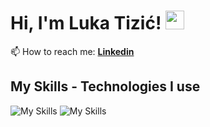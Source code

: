 # Hi, I'm Luka Tizić! <img src="https://raw.githubusercontent.com/MartinHeinz/MartinHeinz/master/wave.gif" width="30px" height="30px">



📫 How to reach me: **[Linkedin](https://www.linkedin.com/in/luka-tizi%C4%87-529a1b240/)**


## My Skills - Technologies I use
![My Skills](https://skillicons.dev/icons?i=js,ts,react,next,redux,tailwind,materialui,nodejs,expressjs,mongodb,git,github,vercel,netlify)
![My Skills](https://skillicons.dev/icons?i=html,css,sass,heroku,mysql,vscode,bash,figma,threejs)


<!--
**LukaTizic/lukatizic** is a ✨ _special_ ✨ repository because its `README.md` (this file) appears on your GitHub profile.

Here are some ideas to get you started:

- 🔭 I’m currently working on ...
- 🌱 I’m currently learning ...
- 👯 I’m looking to collaborate on ...
- 🤔 I’m looking for help with ...
- 💬 Ask me about ...
- 📫 How to reach me: ...
- 😄 Pronouns: ...
- ⚡ Fun fact: ...
-->
